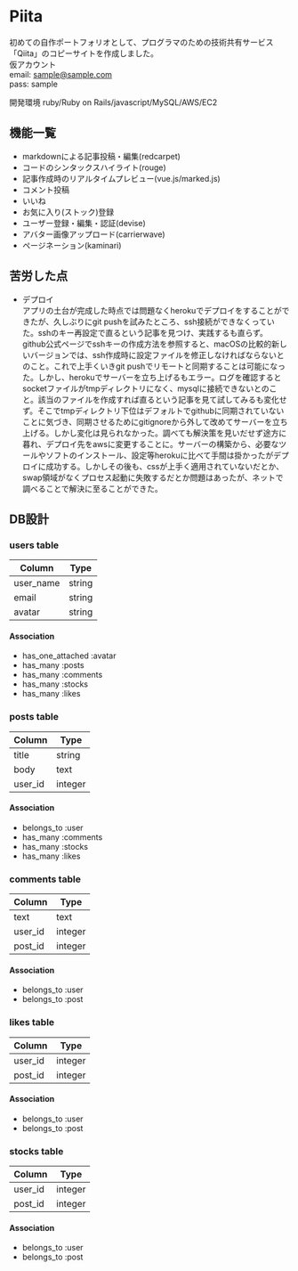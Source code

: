# Piita

初めての自作ポートフォリオとして、プログラマのための技術共有サービス「Qiita」のコピーサイトを作成しました。  
仮アカウント  
email: sample@sample.com  
pass: sample
         
開発環境 ruby/Ruby on Rails/javascript/MySQL/AWS/EC2


## 機能一覧

- markdownによる記事投稿・編集(redcarpet)  
- コードのシンタックスハイライト(rouge)  
- 記事作成時のリアルタイムプレビュー(vue.js/marked.js)  
- コメント投稿  
- いいね  
- お気に入り(ストック)登録  
- ユーザー登録・編集・認証(devise)  
- アバター画像アップロード(carrierwave)  
- ページネーション(kaminari)  

## 苦労した点

- デプロイ  
アプリの土台が完成した時点では問題なくherokuでデプロイをすることができたが、久しぶりにgit pushを試みたところ、ssh接続ができなくっていた。sshのキー再設定で直るという記事を見つけ、実践するも直らず。github公式ページでsshキーの作成方法を参照すると、macOSの比較的新しいバージョンでは、ssh作成時に設定ファイルを修正しなければならないとのこと。これで上手くいきgit pushでリモートと同期することは可能になった。しかし、herokuでサーバーを立ち上げるもエラー。ログを確認するとsocketファイルがtmpディレクトリになく、mysqlに接続できないとのこと。該当のファイルを作成すれば直るという記事を見て試してみるも変化せず。そこでtmpディレクトリ下位はデフォルトでgithubに同期されていないことに気づき、同期させるためにgitignoreから外して改めてサーバーを立ち上げる。しかし変化は見られなかった。調べても解決策を見いだせず途方に暮れ、デプロイ先をawsに変更することに。サーバーの構築から、必要なツールやソフトのインストール、設定等herokuに比べて手間は掛かったがデプロイに成功する。しかしその後も、cssが上手く適用されていないだとか、swap領域がなくプロセス起動に失敗するだとか問題はあったが、ネットで調べることで解決に至ることができた。

## DB設計

### users table

|Column|Type|
|------|----|
|user_name|string|
|email|string|
|avatar|string|

#### Association
- has_one_attached :avatar
- has_many :posts
- has_many :comments
- has_many :stocks
- has_many :likes

### posts table

Column|Type|
|------|----|
|title|string|
|body|text|
|user_id|integer|

#### Association
- belongs_to :user
- has_many :comments
- has_many :stocks
- has_many :likes

### comments table

Column|Type|
|------|----|
|text|text|
|user_id|integer|
|post_id|integer|

#### Association
- belongs_to :user
- belongs_to :post

### likes table

Column|Type|
|------|----|
|user_id|integer|
|post_id|integer|

#### Association
- belongs_to :user
- belongs_to :post

### stocks table

Column|Type|
|------|----|
|user_id|integer|
|post_id|integer|

#### Association
- belongs_to :user
- belongs_to :post



